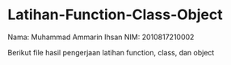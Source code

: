 # Latihan-Function-Class-Object
Nama: Muhammad Ammarin Ihsan
NIM: 2010817210002

Berikut file hasil pengerjaan latihan function, class, dan object
